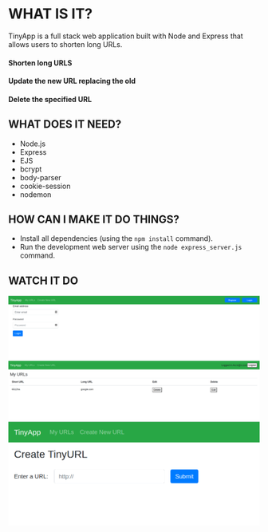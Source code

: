 # WHAT IS IT?

TinyApp is a full stack web application built with Node and Express that allows users to shorten long URLs.

#### Shorten long URLS
#### Update the new URL replacing the old
#### Delete the specified URL


## WHAT DOES IT NEED?

- Node.js
- Express
- EJS
- bcrypt
- body-parser
- cookie-session
- nodemon

## HOW CAN I MAKE IT DO THINGS?

- Install all dependencies (using the `npm install` command).
- Run the development web server using the `node express_server.js` command.

## WATCH IT DO

!["screenshot of URLs page"](https://github.com/m-vojjala/tinyapp/blob/master/docs/urls-page.png?raw=true)
!["screenshot of URLs of specified user"](https://github.com/m-vojjala/tinyapp/blob/master/docs/urls-show.png?raw=true)
!["screenshot of adding new URL page"](https://github.com/m-vojjala/tinyapp/blob/master/docs/url-new.png?raw=true)
